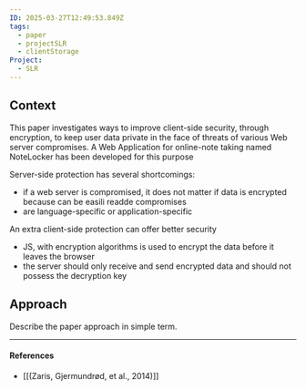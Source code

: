 ```yaml
---
ID: 2025-03-27T12:49:53.849Z
tags:
  - paper
  - projectSLR
  - clientStorage
Project:
  - SLR
---
```

## Context

This paper investigates ways to improve client-side security, through encryption, to keep user data private in the face of threats of various Web server compromises. A Web Application for online-note taking named NoteLocker has been developed for this purpose

Server-side protection has several shortcomings:
- if a web server is compromised, it does not matter if data is encrypted because can be easili readde compromises
- are language-specific or application-specific

An extra client-side protection can offer better security
- JS, with encryption algorithms is used to encrypt the data before it leaves the browser
- the server should only receive and send encrypted data and should not possess the decryption key

## Approach

Describe the paper approach in simple term.

---
#### References
- [[(Zaris, Gjermundrød, et al., 2014)]]
